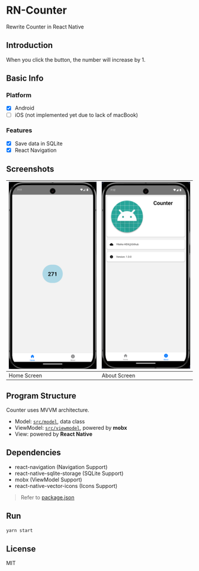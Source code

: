 # RN-Counter

Rewrite Counter in React Native

## Introduction

When you click the button, the number will increase by 1.

## Basic Info

### Platform

- [x] Android
- [ ] iOS (not implemented yet due to lack of macBook)

### Features

- [x] Save data in SQLite
- [x] React Navigation

## Screenshots

| ![Home](docs/assets/android-home.png) | ![About](docs/assets/android-about.png) |
|---------------------------------------|-----------------------------------------|
| Home Screen                           | About Screen                            |

## Program Structure

Counter uses MVVM architecture.

- Model: [`src/model`](src/model), data class
- ViewModel: [`src/viewmodel`](src/viewmodel), powered by **mobx**
- View: powered by **React Native**

## Dependencies

- react-navigation (Navigation Support)
- react-native-sqlite-storage (SQLite Support)
- mobx (ViewModel Support)
- react-native-vector-icons (Icons Support)

> Refer to [package.json](package.json)

## Run

```bash
yarn start
```

## License

MIT

